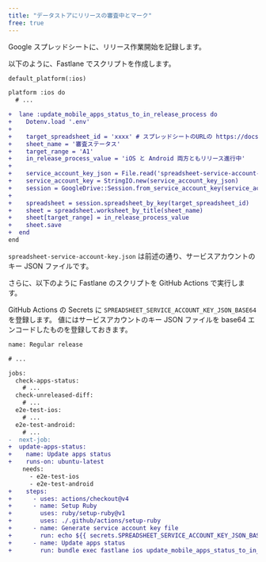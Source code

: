 ```yaml
---
title: "データストアにリリースの審査中とマーク"
free: true
---
```


Google スプレッドシートに、リリース作業開始を記録します。

以下のように、Fastlane でスクリプトを作成します。

```diff ruby:ios/fastlane/Fastfile
default_platform(:ios)

platform :ios do
  # ...

+  lane :update_mobile_apps_status_to_in_release_process do
+    Dotenv.load '.env'
+
+    target_spreadsheet_id = 'xxxx' # スプレッドシートのURLの https://docs.google.com/spreadsheets/d/xxxx/edit における xxxx の部分
+    sheet_name = '審査ステータス'
+    target_range = 'A1'
+    in_release_process_value = 'iOS と Android 両方ともリリース進行中'
+
+    service_account_key_json = File.read('spreadsheet-service-account-key.json')
+    service_account_key = StringIO.new(service_account_key_json)
+    session = GoogleDrive::Session.from_service_account_key(service_account_key)
+
+    spreadsheet = session.spreadsheet_by_key(target_spreadsheet_id)
+    sheet = spreadsheet.worksheet_by_title(sheet_name)
+    sheet[target_range] = in_release_process_value
+    sheet.save
+  end
end
```

`spreadsheet-service-account-key.json` は前述の通り、サービスアカウントのキー JSON ファイルです。

さらに、以下のように Fastlane のスクリプトを GitHub Actions で実行します。

GitHub Actions の Secrets に `SPREADSHEET_SERVICE_ACCOUNT_KEY_JSON_BASE64` を登録します。
値にはサービスアカウントのキー JSON ファイルを base64 エンコードしたものを登録しておきます。

```diff yaml:.github/workflows/regular-release.yml
name: Regular release

# ...

jobs:
  check-apps-status:
    # ...
  check-unreleased-diff:
    # ...
  e2e-test-ios:
    # ...
  e2e-test-android:
    # ...
-  next-job:
+  update-apps-status:
+    name: Update apps status
+    runs-on: ubuntu-latest
    needs:
      - e2e-test-ios
      - e2e-test-android
+    steps:
+      - uses: actions/checkout@v4
+      - name: Setup Ruby
+        uses: ruby/setup-ruby@v1
+        uses: ./.github/actions/setup-ruby
+      - name: Generate service account key file
+        run: echo ${{ secrets.SPREADSHEET_SERVICE_ACCOUNT_KEY_JSON_BASE64 }} | base64 -d > fastlane/spreadsheet-service-account-key.json
+      - name: Update apps status
+        run: bundle exec fastlane ios update_mobile_apps_status_to_in_release_process
```
